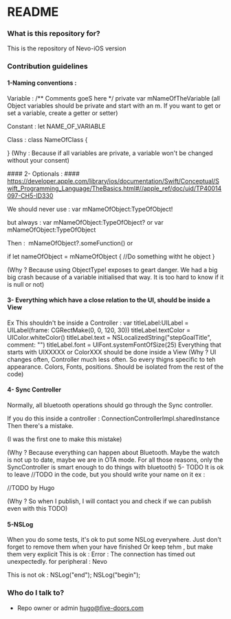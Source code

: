 # README #

### What is this repository for? ###

This is the repository of Nevo-iOS version

### Contribution guidelines ###

#### 1-Naming conventions : #### 
Variable :
/**
Comments goeS here
*/
private var mNameOfTheVariable  (all Object variables should be private and start with an m.
If you want to get or set a variable, create a getter or setter)

Constant :
let NAME_OF_VARIABLE

Class :
​class NameOfClass {

}​
​(Why : Because if all variables are private, a variable won't be changed without your consent)​


​####  2- Optionals​ : #### 
https://developer.apple.com/library/ios/documentation/Swift/Conceptual/Swift_Programming_Language/TheBasics.html#//apple_ref/doc/uid/TP40014097-CH5-ID330

We should never use :
var mNameOfObject:TypeOfObject!

but always :
var mNameOfObject:TypeOfObject? or var mNameOfObject:TypeOfObject

​Then :
​
mNameOfObject?.someFunction()
or

if let nameOfObject = mNameOfObject {
//Do something witht he object
}

(Why ? Because using ObjectType! exposes to geart danger. We had a big big crash because of a variable initialised that way. It is too hard to know if it is null or not)
####  3- Everything which have a close relation to the UI, should be inside a View #### 
Ex This shouldn't be inside a Controller :
        var titleLabel:UILabel = UILabel(frame: CGRectMake(0, 0, 120, 30))
        titleLabel.textColor = UIColor.whiteColor()
        titleLabel.text = NSLocalizedString("stepGoalTitle", comment: "")
        titleLabel.font = UIFont.systemFontOfSize(25)
Everything that starts with UIXXXXX or ColorXXX should be done inside a View
(Why ? UI changes often, Controller much less often. So every thigns specific to teh appearance. Colors, Fonts, positions. Should be isolated from the rest of the code)
​
#### 4- Sync Controller #### 
Normally, all bluetooth operations should go through the Sync controller.

If you do this inside a controller : ConnectionControllerImpl.sharedInstance
​Then there's a mistake.

(I was the first one to make this mistake)

(Why ? Because everything can happen about Bluetooth. Maybe the watch is not up to date, maybe we are in OTA mode. For all those reasons, only the SyncController is smart enough to do things with bluetooth)
​5- TODO
It is ok to leave //TODO in the code, but you should write your name on it
ex :

//TODO by Hugo

(Why ? So when I publish, I will contact you and check if we can publish even with this TODO​)

#### 5-NSLog #### 
When you do some tests, it's ok to put some NSLog everywhere. Just don't forget to remove them when your have finished
Or keep tehm , but make them very explicit
This is ok :
Error : The connection has timed out unexpectedly. for peripheral : Nevo

This is not ok :
NSLog("end");
NSLog("begin");

### Who do I talk to? ###

* Repo owner or admin
hugo@five-doors.com